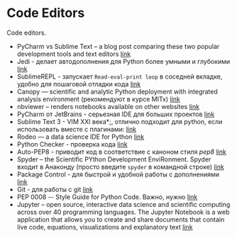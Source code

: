 # Code Editors

Code editors.

* PyCharm vs Sublime Text – a blog post comparing these two popular development tools and text editors [link](https://opensourcehacker.com/2015/05/02/pycharm-vs-sublime-text/)
* Jedi - делает автодополнения для Python более умными и глубокими [link](https://packagecontrol.io/packages/Jedi%20-%20Python%20autocompletion)
* SublimeREPL - запускает `Read-eval-print loop` в соседней вкладке, удобно для пошаговой отладки кода [link](https://packagecontrol.io/packages/SublimeREPL)
* Canopy — scientific and analytic Python deployment with integrated analysis environment (рекомендуют в курсе MITx) [link](https://store.enthought.com/downloads/#default)
* nbviewer – renders notebooks available on other websites [link](http://nbviewer.jupyter.org)
* PyCharm от JetBrains - серьезная IDE для больших проектов [link](http://www.jetbrains.com/pycharm/)
* Sublime Text 3 - VIM XXI века*;, отлично подходит для python, если использовать вместе с плагинами: [link](http://www.sublimetext.com/3)
* Rodeo — a data science IDE for Python [link](http://blog.yhat.com/posts/introducing-rodeo.html)
* Python Checker - проверка кода [link](https://packagecontrol.io/packages/Python%20Checker)
* Auto-PEP8 - приводит код в соответствие с каноном стиля *pep8* [link](https://packagecontrol.io/packages/AutoPEP8)
* Spyder – the Scientific PYthon Development EnviRonment. Spyder входит в Анаконду (просто введите `spyder` в командной строке) [link](https://pythonhosted.org/spyder/)
* Package Control - для быстрой и удобной работы с дополнениями [link](https://packagecontrol.io/)
* Git - для работы с git [link](https://packagecontrol.io/packages/Git)
* PEP 0008 -- Style Guide for Python Code. Важно, нужно [link](https://www.python.org/dev/peps/pep-0008/)
* Jupyter – open source, interactive data science and scientific computing across over 40 programming languages. The Jupyter Notebook is a web application that allows you to create and share documents that contain live code, equations, visualizations and explanatory text [link](http://jupyter.org)